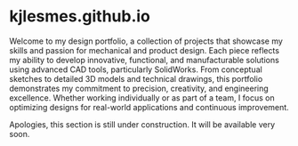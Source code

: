 # kjlesmes.github.io
Welcome to my design portfolio, a collection of projects that showcase my skills and passion for mechanical and product design. Each piece reflects my ability to develop innovative, functional, and manufacturable solutions using advanced CAD tools, particularly SolidWorks. From conceptual sketches to detailed 3D models and technical drawings, this portfolio demonstrates my commitment to precision, creativity, and engineering excellence. Whether working individually or as part of a team, I focus on optimizing designs for real-world applications and continuous improvement.

Apologies, this section is still under construction. It will be available very soon.

